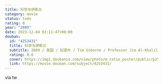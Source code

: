 ```yaml
---
title: 科学与伊斯兰
category: movie
status: todo
rating: 0
year: "2009"
date: 2023-12-04 03:11:47+08:00
douban:
  id: "4253431"
  title: 科学与伊斯兰
  subtitle: 2009 / 英国 / 纪录片 / Tim Usborne / Professor Jim Al-Khalili
  rating: 8.6
  cover: https://img1.doubanio.com/view/photo/m_ratio_poster/public/p2582309999.jpg
  link: https://movie.douban.com/subject/4253431/
---
```


via tw
